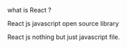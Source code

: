 
what is React ?

React js javascript open source library

React js nothing but just javascript file.




